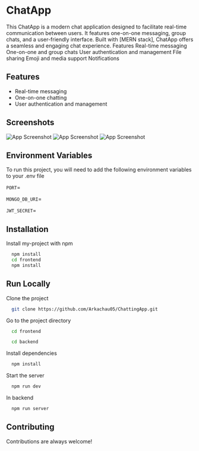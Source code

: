 
# ChatApp

This ChatApp is a modern chat application designed to facilitate real-time communication between users. It features one-on-one messaging, group chats, and a user-friendly interface. Built with [MERN stack], ChatApp offers a seamless and engaging chat experience.
Features
Real-time messaging
One-on-one and group chats
User authentication and management
File sharing
Emoji and media support
Notifications




## Features

- Real-time messaging
- One-on-one chatting
- User authentication and management



## Screenshots

![App Screenshot]("https://github.com/user-attachments/assets/2e04c1f0-bbe7-4048-be35-acc7b8efff31")
![App Screenshot]("https://github.com/user-attachments/assets/ce6f26c9-1c56-4c49-981a-44056db53cd1")
![App Screenshot]("https://github.com/user-attachments/assets/a86dfbab-df65-4a71-a860-c0e0a39e4451")


## Environment Variables

To run this project, you will need to add the following environment variables to your .env file

`PORT`=

`MONGO_DB_URI`=

`JWT_SECRET`=


## Installation

Install my-project with npm

```bash
  npm install 
  cd frontend
  npm install
```
    
## Run Locally

Clone the project

```bash
  git clone https://github.com/Arkachau05/ChattingApp.git
```

Go to the project directory

```bash
  cd frontend
```
```bash
  cd backend
```

Install dependencies

```bash
  npm install
```

Start the server

```bash
  npm run dev
```
In backend
```bash
  npm run server
```


## Contributing

Contributions are always welcome!

